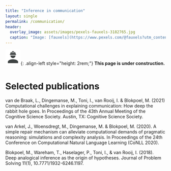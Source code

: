 ```yaml
---
title: "Inference in communication"
layout: single
permalink: /communication/
header:
  overlay_image: assets/images/pexels-fauxels-3182765.jpg
  caption: "Image: [fauxels](https://www.pexels.com/@fauxels?utm_content=attributionCopyText&utm_medium=referral&utm_source=pexels)"
---
```


![image-left](/assets/images/account-hard-hat.png){: .align-left style="height: 2rem;"} <span style="line-height: 2rem;">**This page is under construction.**</span>

# Selected publications

van de Braak, L., Dingemanse, M., Toni, I., van Rooij, I. & Blokpoel, M. (2021) Computational challenges in explaining communication: How deep the rabbit hole goes. In Proceedings of the 43th Annual Meeting of the Cognitive Science Society. Austin, TX: Cognitive Science Society.

van Arkel, J., Woensdregt, M., Dingemanse, M. & Blokpoel, M. (2020). A simple repair mechanism can alleviate computational demands of pragmatic reasoning: simulations and complexity analysis. In Proceedings of the 24th Conference on Computational Natural Language Learning (CoNLL 2020).

<div data-badge-popover="right" data-badge-type="donut" data-doi="10.7771/1932-6246.1197 " data-hide-no-mentions="true" data-hide-less-than="10" class="altmetric-embed" style="float: right;"></div>

Blokpoel, M., Wareham, T., Haselager, P., Toni, I., & van Rooij, I. (2018). Deep analogical inference as the origin of hypotheses. Journal of Problem Solving 11(1), 10.7771/1932-6246.1197.
